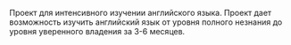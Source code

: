 Проект для интенсивного изучении английского языка.
Проект дает возможность изучить английский язык от уровня полного незнания до уровня уверенного владения за 3-6 месяцев.
